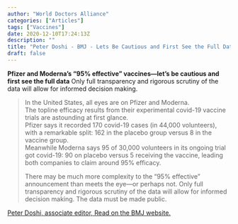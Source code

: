 ```yaml
---
author: "World Doctors Alliance"
categories: ["Articles"]
tags: ["Vaccines"]
date: 2020-12-10T17:24:13Z
description: ""
title: "Peter Doshi - BMJ - Lets Be Cautious and First See the Full Data"
draft: false
---
```


**Pfizer and Moderna’s “95% effective” vaccines—let’s be cautious and first see the full data**
Only full transparency and rigorous scrutiny of the data will allow for informed decision making.

> In the United States, all eyes are on  Pfizer and Moderna.  
> The topline efficacy results from their experimental covid-19 vaccine trials are astounding at first glance.  
> Pfizer says it  recorded 170 covid-19 cases (in 44,000 volunteers), with a remarkable  split: 162 in the placebo group versus 8 in the vaccine group.  
> Meanwhile Moderna says 95 of 30,000 volunteers in its ongoing trial got covid-19: 90 on placebo versus 5 receiving the vaccine, leading both companies to claim around 95% efficacy.  
>
> There may be much more complexity to the  “95% effective” announcement than meets the eye—or perhaps not. Only  full transparency and rigorous scrutiny of the data will allow for  informed decision making. The data must be made public.

[Peter Doshi, associate editor, Read on the BMJ website.](https://blogs.bmj.com/bmj/2020/11/26/peter-doshi-pfizer-and-modernas-95-effective-vaccines-lets-be-cautious-and-first-see-the-full-data/)